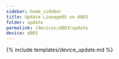 ```yaml
---
sidebar: home_sidebar
title: Update LineageOS on d803
folder: update
permalink: /devices/d803/update
device: d803
---
```

{% include templates/device_update.md %}
